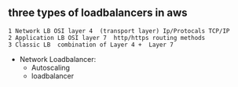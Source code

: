 ## three types of loadbalancers in aws
    1 Network LB OSI layer 4  (transport layer) Ip/Protocals TCP/IP
    2 Application LB OSI layer 7  http/https routing methods
    3 Classic LB  combination of Layer 4 +  Layer 7


* Network Loadbalancer:
     * Autoscaling 
     * loadbalancer





     
